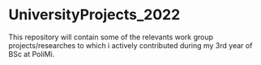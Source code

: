 # UniversityProjects_2022
This repository will contain some of the relevants work group projects/researches 
to which i actively contributed during my 3rd year of BSc at PoliMi.
